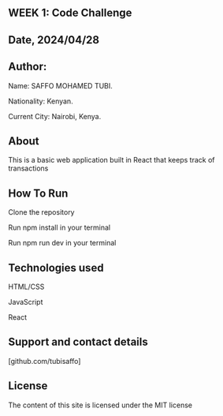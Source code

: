 ## WEEK 1: Code Challenge

## Date, 2024/04/28

## Author:

Name: SAFFO MOHAMED TUBI.

Nationality: Kenyan.

Current City: Nairobi, Kenya.

## About

This is a basic web application built in React that keeps track of transactions

## How To Run

Clone the repository

Run npm install in your terminal

Run npm run dev in your terminal

## Technologies used

HTML/CSS

JavaScript

React

## Support and contact details

[github.com/tubisaffo]

## License

The content of this site is licensed under the MIT license
